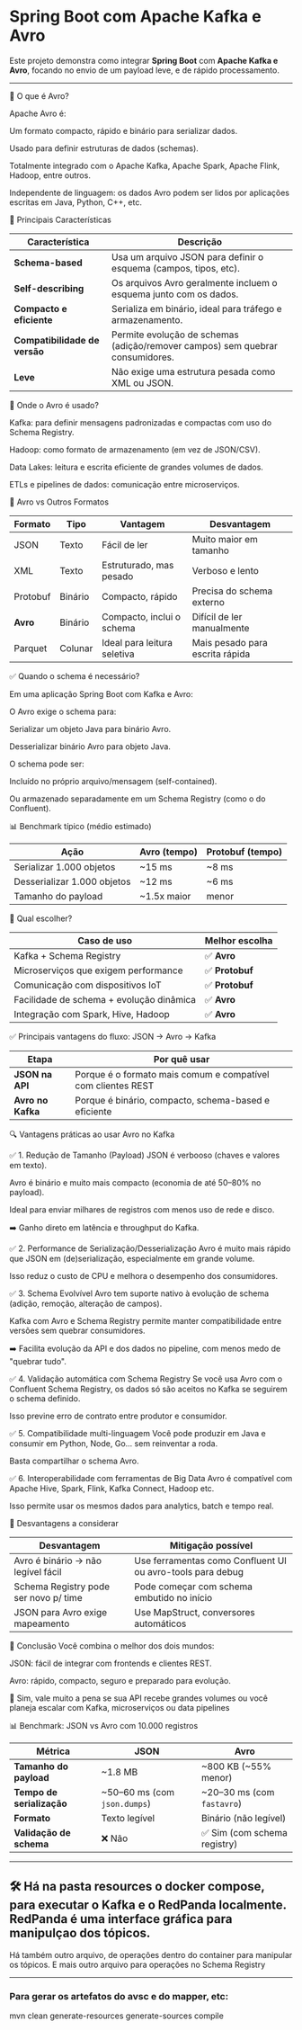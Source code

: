 # Spring Boot com Apache Kafka e Avro

Este projeto demonstra como integrar **Spring Boot** com **Apache Kafka e Avro**, focando no envio de um payload leve, e de rápido processamento.

---

🔹 O que é Avro?

Apache Avro é:

Um formato compacto, rápido e binário para serializar dados.

Usado para definir estruturas de dados (schemas).

Totalmente integrado com o Apache Kafka, Apache Spark, Apache Flink, Hadoop, entre outros.

Independente de linguagem: os dados Avro podem ser lidos por aplicações escritas em Java, Python, C++, etc.

🔹 Principais Características

| Característica                | Descrição                                                                     |
| ----------------------------- | ----------------------------------------------------------------------------- |
| **Schema-based**              | Usa um arquivo JSON para definir o esquema (campos, tipos, etc).              |
| **Self-describing**           | Os arquivos Avro geralmente incluem o esquema junto com os dados.             |
| **Compacto e eficiente**      | Serializa em binário, ideal para tráfego e armazenamento.                     |
| **Compatibilidade de versão** | Permite evolução de schemas (adição/remover campos) sem quebrar consumidores. |
| **Leve**                      | Não exige uma estrutura pesada como XML ou JSON.                              |

🔹 Onde o Avro é usado?

Kafka: para definir mensagens padronizadas e compactas com uso do Schema Registry.

Hadoop: como formato de armazenamento (em vez de JSON/CSV).

Data Lakes: leitura e escrita eficiente de grandes volumes de dados.

ETLs e pipelines de dados: comunicação entre microserviços.

🔹 Avro vs Outros Formatos

| Formato  | Tipo    | Vantagem                    | Desvantagem                     |
| -------- | ------- | --------------------------- | ------------------------------- |
| JSON     | Texto   | Fácil de ler                | Muito maior em tamanho          |
| XML      | Texto   | Estruturado, mas pesado     | Verboso e lento                 |
| Protobuf | Binário | Compacto, rápido            | Precisa do schema externo       |
| **Avro** | Binário | Compacto, inclui o schema   | Difícil de ler manualmente      |
| Parquet  | Colunar | Ideal para leitura seletiva | Mais pesado para escrita rápida |

✅ Quando o schema é necessário?

Em uma aplicação Spring Boot com Kafka e Avro:

O Avro exige o schema para:

Serializar um objeto Java para binário Avro.

Desserializar binário Avro para objeto Java.

O schema pode ser:

Incluído no próprio arquivo/mensagem (self-contained).

Ou armazenado separadamente em um Schema Registry (como o do Confluent).

📊 Benchmark típico (médio estimado)

| Ação                        | Avro (tempo) | Protobuf (tempo) |
| --------------------------- | ------------ | ---------------- |
| Serializar 1.000 objetos    | \~15 ms      | \~8 ms           |
| Desserializar 1.000 objetos | \~12 ms      | \~6 ms           |
| Tamanho do payload          | \~1.5x maior | menor            |

🧠 Qual escolher?

| Caso de uso                              | Melhor escolha |
| ---------------------------------------- | -------------- |
| Kafka + Schema Registry                  | ✅ **Avro**     |
| Microserviços que exigem performance     | ✅ **Protobuf** |
| Comunicação com dispositivos IoT         | ✅ **Protobuf** |
| Facilidade de schema + evolução dinâmica | ✅ **Avro**     |
| Integração com Spark, Hive, Hadoop       | ✅ **Avro**     |

✅ Principais vantagens do fluxo: JSON → Avro → Kafka

| Etapa             | Por quê usar                                                 |
| ----------------- | ------------------------------------------------------------ |
| **JSON na API**   | Porque é o formato mais comum e compatível com clientes REST |
| **Avro no Kafka** | Porque é binário, compacto, schema-based e eficiente         |

🔍 Vantagens práticas ao usar Avro no Kafka

✅ 1. Redução de Tamanho (Payload)
JSON é verbooso (chaves e valores em texto).

Avro é binário e muito mais compacto (economia de até 50–80% no payload).

Ideal para enviar milhares de registros com menos uso de rede e disco.

➡️ Ganho direto em latência e throughput do Kafka.

✅ 2. Performance de Serialização/Desserialização
Avro é muito mais rápido que JSON em (de)serialização, especialmente em grande volume.

Isso reduz o custo de CPU e melhora o desempenho dos consumidores.

✅ 3. Schema Evolvível
Avro tem suporte nativo à evolução de schema (adição, remoção, alteração de campos).

Kafka com Avro e Schema Registry permite manter compatibilidade entre versões sem quebrar consumidores.

➡️ Facilita evolução da API e dos dados no pipeline, com menos medo de "quebrar tudo".

✅ 4. Validação automática com Schema Registry
Se você usa Avro com o Confluent Schema Registry, os dados só são aceitos no Kafka se seguirem o schema definido.

Isso previne erro de contrato entre produtor e consumidor.

✅ 5. Compatibilidade multi-linguagem
Você pode produzir em Java e consumir em Python, Node, Go... sem reinventar a roda.

Basta compartilhar o schema Avro.

✅ 6. Interoperabilidade com ferramentas de Big Data
Avro é compatível com Apache Hive, Spark, Flink, Kafka Connect, Hadoop etc.

Isso permite usar os mesmos dados para analytics, batch e tempo real.

🚫 Desvantagens a considerar

| Desvantagem                           | Mitigação possível                                         |
| ------------------------------------- | ---------------------------------------------------------- |
| Avro é binário → não legível fácil    | Use ferramentas como Confluent UI ou avro-tools para debug |
| Schema Registry pode ser novo p/ time | Pode começar com schema embutido no início                 |
| JSON para Avro exige mapeamento       | Use MapStruct, conversores automáticos                     |

🧠 Conclusão
Você combina o melhor dos dois mundos:

JSON: fácil de integrar com frontends e clientes REST.

Avro: rápido, compacto, seguro e preparado para evolução.

📌 Sim, vale muito a pena se sua API recebe grandes volumes ou você planeja escalar com Kafka, microserviços ou data pipelines

📊 Benchmark: JSON vs Avro com 10.000 registros

| Métrica                   | JSON                          | Avro                        |
| ------------------------- | ----------------------------- | --------------------------- |
| **Tamanho do payload**    | \~1.8 MB                      | \~800 KB (\~55% menor)      |
| **Tempo de serialização** | \~50–60 ms (com `json.dumps`) | \~20–30 ms (com `fastavro`) |
| **Formato**               | Texto legível                 | Binário (não legível)       |
| **Validação de schema**   | ❌ Não                         | ✅ Sim (com schema registry) |

---

## 🛠️ Há na pasta resources o docker compose, para executar o Kafka e o RedPanda localmente. RedPanda é uma interface gráfica para manipulçao dos tópicos. 
Há também outro arquivo, de operações dentro do container para manipular os tópicos. E mais outro arquivo para operações no Schema Registry

---

### Para gerar os artefatos do avsc e do mapper, etc:
mvn clean generate-resources generate-sources compile
